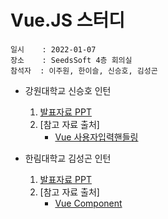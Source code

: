 # Vue.JS 스터디
    일시    : 2022-01-07  
    장소    : SeedsSoft 4층 회의실  
    참석자  : 이주원, 한이슬, 신승호, 김성곤  
  
* 강원대학교 신승호 인턴  
    1. [발표자료 PPT]( https://gitlab.com/seeds_soft/internship/study/-/blob/main/2021%202%ED%95%99%EA%B8%B0%20%EB%8F%99%EA%B3%84%20%ED%98%84%EC%9E%A5%EC%8B%A4%EC%8A%B5/VueJS%20%EC%8A%A4%ED%84%B0%EB%94%94/2022-01-07/%EC%8B%A0%EC%8A%B9%ED%98%B8/01_07_%E1%84%89%E1%85%A1%E1%84%8B%E1%85%AD%E1%86%BC%E1%84%8C%E1%85%A1%E1%84%8B%E1%85%B5%E1%86%B8%E1%84%85%E1%85%A7%E1%86%A8%E1%84%92%E1%85%A2%E1%86%AB%E1%84%83%E1%85%B3%E1%86%AF%E1%84%85%E1%85%B5%E1%86%BC_%E1%84%89%E1%85%B5%E1%86%AB%E1%84%89%E1%85%B3%E1%86%BC%E1%84%92%E1%85%A9.pptx )  
    2. [참고 자료 출처]
        - [Vue 사용자입력핸들링]( https://kr.vuejs.org/v2/guide/index.html#%EC%82%AC%EC%9A%A9%EC%9E%90-%EC%9E%85%EB%A0%A5-%ED%95%B8%EB%93%A4%EB%A7%81 )  
    
* 한림대학교 김성곤 인턴  
    1. [발표자료 PPT]( https://gitlab.com/seeds_soft/internship/study/-/blob/main/2021%202%ED%95%99%EA%B8%B0%20%EB%8F%99%EA%B3%84%20%ED%98%84%EC%9E%A5%EC%8B%A4%EC%8A%B5/VueJS%20%EC%8A%A4%ED%84%B0%EB%94%94/2022-01-07/%EA%B9%80%EC%84%B1%EA%B3%A4/01_05_Vue%20Component1_%EA%B9%80%EC%84%B1%EA%B3%A4.pptx )  
    2. [참고 자료 출처]
        - [Vue Component]( https://uxgjs.tistory.com/131 )  
